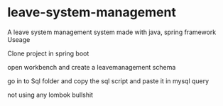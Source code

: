 # leave-system-management
A leave system management system made with java, spring framework
Useage

Clone project in spring boot

open workbench and create a leavemanagement schema

go in to Sql folder and copy the sql script and paste it in mysql query

not using any lombok bullshit
